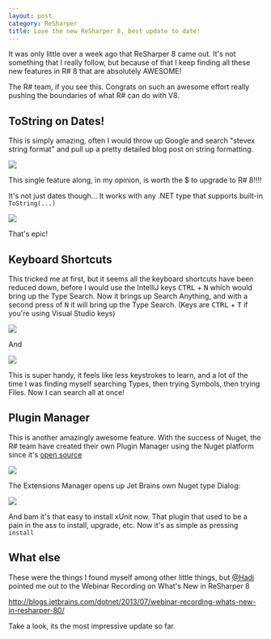 ```yaml
---
layout: post
category: ReSharper
title: Love the new ReSharper 8, best update to date! 
---
```


It was only little over a week ago that ReSharper 8 came out. It's not something that I really follow, but because of that I keep finding all these new features in R# 8 that are absolutely AWESOME!

The R# team, if you see this. Congrats on such an awesome effort really pushing the boundaries of what R# can do with V8.  

## ToString on Dates!

This is simply amazing, often I would throw up Google and search "stevex string format" and pull up a pretty detailed blog post on string formatting. 

![](/images/resharper8-1.png)

This single feature along, in my opinion, is worth the $ to upgrade to R# 8!!!! 

<!--excerpt-->

It's not just dates though... It works with any .NET type that supports built-in `ToString(...)`

![](/images/resharper8-2.png)

That's epic!

## Keyboard Shortcuts

This tricked me at first, but it seems all the keyboard shortcuts have been reduced down, before I would use the IntelliJ keys <kbd>CTRL</kbd> + <kbd>N</kbd> which would bring up the Type Search. Now it brings up Search Anything, and with a second press of <kbd>N</kbd> it will bring up the Type Search. (Keys are <kbd>CTRL</kbd> + <kbd>T</kbd> if you're using Visual Studio keys)

![](/images/resharper8-3.png)

And

![](/images/resharper8-4.png)

This is super handy, it feels like less keystrokes to learn, and a lot of the time I was finding myself searching Types, then trying Symbols, then trying Files. Now I can search all at once!

## Plugin Manager

This is another amazingly awesome feature. With the success of Nuget, the R# team have created their own Plugin Manager using the Nuget platform since it's [open source](http://nuget.codeplex.com)

![](/images/resharper8-5.png)

The Extensions Manager opens up Jet Brains own Nuget type Dialog:

![](/images/resharper8-6.png)

And bam it's that easy to install xUnit now. That plugin that used to be a pain in the ass to install, upgrade, etc. Now it's as simple as pressing `install`

## What else

These were the things I found myself among other little things, but [@Hadi](https://twitter.com/hhariri) pointed me out to the Webinar Recording on What's New in ReSharper 8

<http://blogs.jetbrains.com/dotnet/2013/07/webinar-recording-whats-new-in-resharper-80/>

Take a look, its the most impressive update so far.